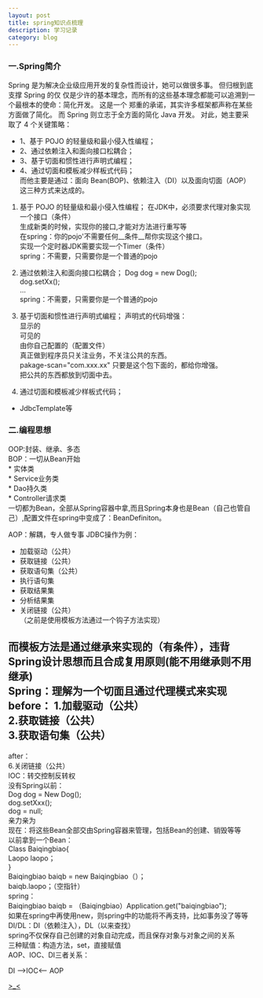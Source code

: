 ```yaml
---
layout: post
title: spring知识点梳理
description: 学习记录
category: blog
---
```


### 一.Spring简介
Spring 是为解决企业级应用开发的复杂性而设计，她可以做很多事。
但归根到底支撑 Spring 的仅 仅是少许的基本理念，而所有的这些基本理念都能可以追溯到一个最根本的使命：简化开发。
这是一个 郑重的承诺，其实许多框架都声称在某些方面做了简化。
而 Spring 则立志于全方面的简化 Java 开发。 对此，她主要采取了 4 个关键策略：  
* 1、基于 POJO 的轻量级和最小侵入性编程；  
* 2、通过依赖注入和面向接口松耦合；  
* 3、基于切面和惯性进行声明式编程；  
* 4、通过切面和模板减少样板式代码；  
而他主要是通过：面向 Bean(BOP)、依赖注入（DI）以及面向切面（AOP）这三种方式来达成的。  
1. 基于 POJO 的轻量级和最小侵入性编程；
在JDK中，必须要求代理对象实现一个接口（条件）  
生成新类的时候，实现你的接口,才能对方法进行重写等  
在spring：你的pojo'不需要任何__条件__帮你实现这个接口。  
实现一个定时器JDK需要实现一个Timer（条件）  
spring：不需要，只需要你是一个普通的pojo  
2. 通过依赖注入和面向接口松耦合；
Dog dog = new Dog();  
dog.setXx();  
...  
spring：不需要，只需要你是一个普通的pojo  
3. 基于切面和惯性进行声明式编程；
声明式的代码增强：  
  显示的  
  可见的  
  由你自己配置的（配置文件）  
  真正做到程序员只关注业务，不关注公共的东西。  
pakage-scan="com.xxx.xx"  只要是这个包下面的，都给你增强。  
把公共的东西都放到切面中去。  

4. 通过切面和模板减少样板式代码；
  * JdbcTemplate等

### 二.编程思想
OOP:封装、继承、多态  
BOP：一切从Bean开始  
	* 实体类  
	* Service业务类  
	* Dao持久类  
	* Controller请求类  
  一切都为Bean，全部从Spring容器中拿,而且Spring本身也是Bean（自己也管自己）,配置文件在spring中变成了：BeanDefiniton。  

AOP：解耦，专人做专事
JDBC操作为例：
* 加载驱动（公共）  
* 获取链接（公共）  
* 获取语句集（公共）  
* 执行语句集  
* 获取结果集  
* 分析结果集  
* 关闭链接（公共）  
（之前是使用模板方法通过一个钩子方法实现）  

而模板方法是通过继承来实现的（有条件），违背Spring设计思想而且合成复用原则(能不用继承则不用继承)  
Spring：理解为一个切面且通过代理模式来实现  
before：
1.加载驱动（公共）  
2.获取链接（公共）  
3.获取语句集（公共）  
-----------------------  
after：  
6.关闭链接（公共）  
IOC：转交控制反转权  
没有Spring以前：  
Dog dog = New Dog();  
dog.setXxx();  
dog = null;  
亲力亲为  
现在：将这些Bean全部交由Spring容器来管理，包括Bean的创建、销毁等等  
以前拿到一个Bean：  
Class Baiqingbiao{  
  Laopo laopo；  
}  
Baiqingbiao baiqb = new Baiqingbiao（）；  
baiqb.laopo；（空指针）  
spring：  
Baiqingbiao baiqb = （Baiqingbiao）Application.get("baiqingbiao");  
如果在spring中再使用new，则spring中的功能将不再支持，比如事务没了等等  
DI/DL：DI（依赖注入），DL（以来查找）  
spring不仅保存自己创建的对象自动完成，而且保存对象与对象之间的关系  
三种赋值：构造方法，set，直接赋值  
AOP、IOC、DI三者关系：  

DI -->IOC<-- AOP  

[>_<](https://music.apple.com/cn/album/%E6%B5%AA%E6%BC%AB%E6%89%8B%E6%9C%BA/536009641?i=536009648)  
 




